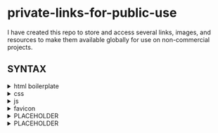 # private-links-for-public-use
I have created this repo to store and access several links, images, and resources to make them available globally for use on non-commercial projects.

## SYNTAX

<details><summary>html boilerplate</summary>
<br>
    `<!DOCTYPE html> <html lang="en">
    <meta charset="UTF-8" />
    <meta name="viewport" content="width=device-width, initial-scale=1.0" />
    <meta http-equiv="X-UA-Compatible" content="ie=edge" />
    <link rel="icon" href="jcgr_06.ico" type="image">
    <link rel="stylesheet" type="text/css" href="style.css">
    </head>
    <body>
    
    <script src="script.js"></script>
    </body>
    </html>`
</details>

<details><summary>css</summary>
<br>

`<link rel="stylesheet" type="text/css" href="style.css">`
</details>

<details><summary>js</summary>
<br>

`<script src="script.js"></script>`
</details>

<details><summary>
    favicon
    </summary>
<br>

`<link rel="icon" href="jcgr_06.ico" type="image">`
</details>

<details><summary>PLACEHOLDER</summary>

<br>

`PLACE LINK HERE`
</details>

<details><summary>PLACEHOLDER</summary>

<br>

`PLACE LINK HERE`
</details>

